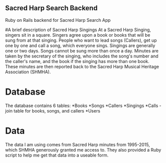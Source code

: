 ## Sacred Harp Search Backend
Ruby on Rails backend for Sacred Harp Search App

#A brief description of Sacred Harp Singings
At a Sacred Harp Singing, singers sit in a square. Singers agree upon a book or books that will be sung from at that singing. People who want to lead songs (Callers), get up one by one and call a song, which everyone sings. Singings are generally one or two days. Songs cannot be sung more than once a day.
Minutes are taken by the secretary of the singing, who includes the song's number and the caller's name, and the book if the singing has more than one book. These minutes are then reported back to the Sacred Harp Musical Heritage Association (SHMHA).

# Database

The database contains 6 tables:
*Books
*Songs
*Callers
*Singings
*Calls - join table for books, songs, and callers
*Users

# Data

The data I am using comes from Sacred Harp minutes from 1995-2015, which SHMHA generously granted me access to. They also provided a Ruby script to help me get that data into a useable form.



